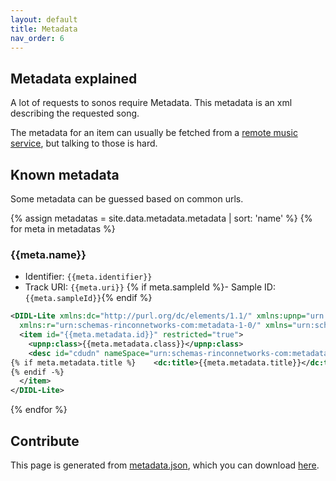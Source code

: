 ```yaml
---
layout: default
title: Metadata
nav_order: 6
---
```


## Metadata explained

A lot of requests to sonos require Metadata. This metadata is an xml describing the requested song.

The metadata for an item can usually be fetched from a [remote music service](./music-services.md), but talking to those is hard.

## Known metadata

Some metadata can be guessed based on common urls.

{% assign metadatas = site.data.metadata.metadata | sort: 'name' %}
{% for meta in metadatas %}

### {{meta.name}}

- Identifier: `{{meta.identifier}}`
- Track URI: `{{meta.uri}}`
{% if meta.sampleId %}- Sample ID: `{{meta.sampleId}}`{% endif %}

```xml
<DIDL-Lite xmlns:dc="http://purl.org/dc/elements/1.1/" xmlns:upnp="urn:schemas-upnp-org:metadata-1-0/upnp/"
  xmlns:r="urn:schemas-rinconnetworks-com:metadata-1-0/" xmlns="urn:schemas-upnp-org:metadata-1-0/DIDL-Lite/">
  <item id="{{meta.metadata.id}}" restricted="true">
    <upnp:class>{{meta.metadata.class}}</upnp:class>
    <desc id="cdudn" nameSpace="urn:schemas-rinconnetworks-com:metadata-1-0/">{{meta.metadata.didlDescription}}</desc>
{% if meta.metadata.title %}    <dc:title>{{meta.metadata.title}}</dc:title>
{% endif -%}
  </item>
</DIDL-Lite>
```

{% endfor %}

## Contribute

This page is generated from [metadata.json](https://github.com/svrooij/sonos-api-docs/blob/main/docs/_data/metadata.json), which you can download [here](https://raw.githubusercontent.com/svrooij/sonos-api-docs/main/docs/_data/metadata.json).
